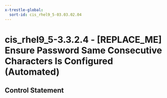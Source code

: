 ```yaml
---
x-trestle-global:
  sort-id: cis_rhel9_5-03.03.02.04
---
```


# cis_rhel9_5-3.3.2.4 - \[REPLACE_ME\] Ensure Password Same Consecutive Characters Is Configured (Automated)

## Control Statement

